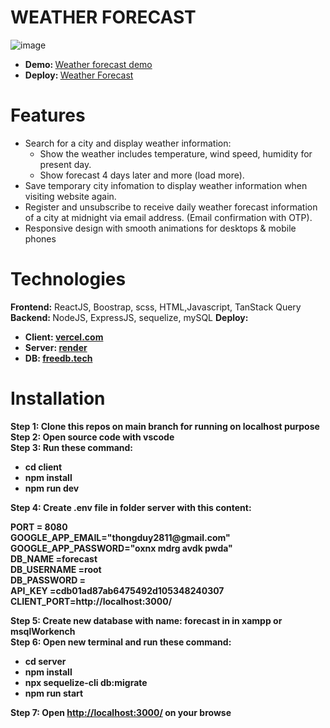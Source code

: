 # WEATHER FORECAST
![image](https://github.com/DuyThong28/weather-forecast/assets/116278919/ef94cbb6-b247-4224-96e1-900249552693)
<ul>
  <li><b>Demo: </b><a href="https://www.youtube.com/watch?v=lypsnomIpp4">Weather forecast demo</a></li>
    <li><b>Deploy: </b><a href="https://weather-forecast-lovat-eta.vercel.app/">Weather Forecast</a></li>
</ul>

# Features
<ul>
  <li>Search for a city and display weather information:
    <ul>
      <li>
        Show the weather includes temperature, wind speed, humidity for present day.
      </li>
      <li>Show forecast 4 days later and more (load more).</li>
      </ul>
</li>
  <li>Save temporary city infomation to display weather information when visiting website again.</li>
  <li>Register and unsubscribe to receive daily weather forecast information of a city at midnight via email address. (Email confirmation with OTP).</li>
  <li>Responsive design with smooth animations for desktops & mobile phones</li>
</ul>

# Technologies
<b>Frontend:</b> ReactJS, Boostrap, scss, HTML,Javascript, TanStack Query<br/>
<b>Backend: </b> NodeJS, ExpressJS, sequelize, mySQL
<b>Deploy: <b>
<ul>
  <li><b>Client:</b> <a href="https://vercel.com/">vercel.com</a></li>
  <li><b>Server:</b> <a href="https://render.com/">render</a></li>
    <li><b>DB:</b> <a href="https://freedb.tech/">freedb.tech</a></li>
</ul>




# Installation
<b>Step 1: </b>Clone this repos on main branch for running on localhost purpose <br/>
<b>Step 2: </b>Open source code with vscode<br/>
<b>Step 3: </b>Run these command:
<ul>
  <li>cd client</li>
  <li>npm install</li>
    <li>npm run dev</li>
</ul>
<b>Step 4: </b>Create .env file in folder server with this content:  <br/>
<p>PORT = 8080<br/>
GOOGLE_APP_EMAIL="thongduy2811@gmail.com"<br/>
GOOGLE_APP_PASSWORD="oxnx mdrg avdk pwda"<br/>
DB_NAME =forecast<br/>
DB_USERNAME =root<br/>
DB_PASSWORD =<br/>
API_KEY =cdb01ad87ab6475492d105348240307<br/>
CLIENT_PORT=http://localhost:3000/
</p>
<b>Step 5: </b>Create new database with name: forecast in in xampp or msqlWorkench <br/>
<b>Step 6: </b>Open new terminal and run these command: <br/>
<ul>
  <li>cd server</li>
  <li>npm install</li>
  <li>npx sequelize-cli db:migrate</li>
    <li>npm run start</li>
</ul>
<b>Step 7: </b>Open <a href="http://localhost:3000/">http://localhost:3000/</a> on your browse<br/>
